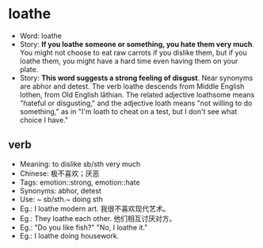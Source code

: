 # loathe

- Word: loathe
- Story: **If you loathe someone or something, you hate them very much**. You might not choose to eat raw carrots if you dislike them, but if you loathe them, you might have a hard time even having them on your plate.
- Story: **This word suggests a strong feeling of disgust**. Near synonyms are abhor and detest. The verb loathe descends from Middle English lothen, from Old English lāthian. The related adjective loathsome means "hateful or disgusting," and the adjective loath means "not willing to do something," as in "I'm loath to cheat on a test, but I don't see what choice I have."

## verb

- Meaning: to dislike sb/sth very much
- Chinese: 极不喜欢；厌恶
- Tags: emotion::strong, emotion::hate
- Synonyms: abhor, detest
- Use: ~ sb/sth.~ doing sth
- Eg.: I loathe modern art. 我很不喜欢现代艺术。
- Eg.: They loathe each other. 他们相互讨厌对方。
- Eg.: "Do you like fish?" "No, I loathe it."
- Eg.: I loathe doing housework.


